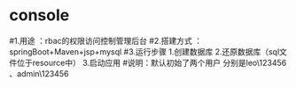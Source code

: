 # console
#1.用途 ：rbac的权限访问控制管理后台
#2.搭建方式 ： springBoot+Maven+jsp+mysql
#3.运行步骤 1.创建数据库 2.还原数据库（sql文件位于resource中） 3.启动应用 
#说明：默认初始了两个用户 分别是leo\123456 、admin\123456
